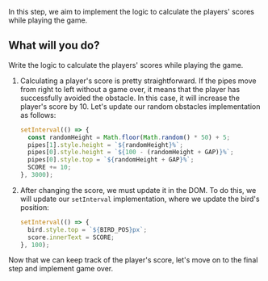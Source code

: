 In this step, we aim to implement the logic to calculate the players' scores while playing the game.

## What will you do?

Write the logic to calculate the players' scores while playing the game.

1. Calculating a player's score is pretty straightforward. If the pipes move from right to left without a game over, it means that the player has successfully avoided the obstacle. In this case, it will increase the player's score by 10. Let's update our random obstacles implementation as follows:

   ```javascript
   setInterval(() => {
     const randomHeight = Math.floor(Math.random() * 50) + 5;
     pipes[1].style.height = `${randomHeight}%`;
     pipes[0].style.height = `${100 - (randomHeight + GAP)}%`;
     pipes[0].style.top = `${randomHeight + GAP}%`;
     SCORE += 10;
   }, 3000);
   ```

2. After changing the score, we must update it in the DOM. To do this, we will update our `setInterval` implementation, where we update the bird's position:

   ```javascript
   setInterval(() => {
     bird.style.top = `${BIRD_POS}px`;
     score.innerText = SCORE;
   }, 100);
   ```

Now that we can keep track of the player's score, let's move on to the final step and implement game over.
